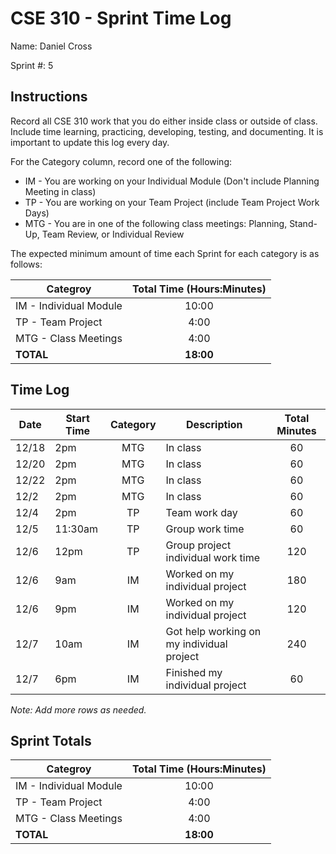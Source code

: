 # CSE 310 - Sprint Time Log

Name: Daniel Cross

Sprint #: 5

## Instructions

Record all CSE 310 work that you do either inside class or outside of class.  Include time learning, practicing, developing, testing, and documenting.  It is important to update this log every day.

For the Category column, record one of the following:
* IM - You are working on your Individual Module (Don't include Planning Meeting in class)
* TP - You are working on your Team Project (include Team Project Work Days)
* MTG - You are in one of the following class meetings: Planning, Stand-Up, Team Review, or Individual Review

The expected minimum amount of time each Sprint for each category is as follows:

|Categroy                       |Total Time (Hours:Minutes)|
|-------------------------------|:------------------------:|
|IM - Individual Module         |          10:00           |
|TP - Team Project              |           4:00           |
|MTG - Class Meetings           |           4:00           |
|**TOTAL**                      |        **18:00**         |

## Time Log

|Date      |Start Time|Category|Description                                 |Total Minutes|
|----------|----------|:------:|--------------------------------------------|:-----------:|
| 12/18    | 2pm      | MTG    | In class                                   | 60          |
| 12/20    | 2pm      | MTG    | In class                                   | 60          |
| 12/22    | 2pm      | MTG    | In class                                   | 60          |
| 12/2     | 2pm      | MTG    | In class                                   | 60          |
| 12/4     | 2pm      | TP     | Team work day                              | 60          |
| 12/5     | 11:30am  | TP     | Group work time                            | 60          |
| 12/6     | 12pm     | TP     | Group project individual work time         | 120         |
| 12/6     | 9am      | IM     | Worked on my individual project            | 180         |
| 12/6     | 9pm      | IM     | Worked on my individual project            | 120         |
| 12/7     | 10am     | IM     | Got help working on my individual project  | 240         |
| 12/7     | 6pm      | IM     | Finished my individual project             | 60          |

_Note: Add more rows as needed._

## Sprint Totals

|Categroy                       |Total Time (Hours:Minutes)|
|-------------------------------|:------------------------:|
|IM - Individual Module         |          10:00           |
|TP - Team Project              |           4:00           |
|MTG - Class Meetings           |           4:00           |
|**TOTAL**                      |        **18:00**         |